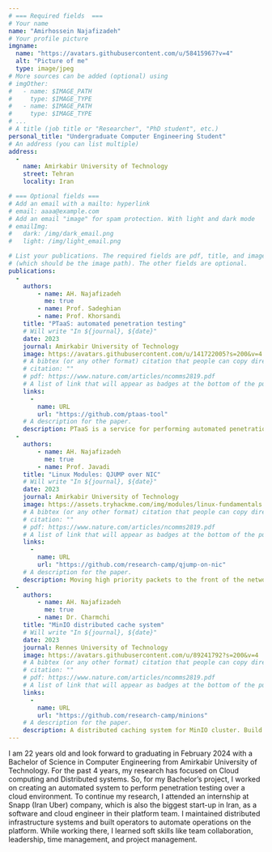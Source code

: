 ```yaml
---
# === Required fields  ===
# Your name 
name: "Amirhossein Najafizadeh"
# Your profile picture
imgname: 
  name: "https://avatars.githubusercontent.com/u/58415967?v=4"
  alt: "Picture of me"
  type: image/jpeg
# More sources can be added (optional) using 
# imgOther:
#   - name: $IMAGE_PATH
#     type: $IMAGE_TYPE
#   - name: $IMAGE_PATH
#     type: $IMAGE_TYPE
# ...
# A title (job title or "Researcher", "PhD student", etc.)
personal_title: "Undergraduate Computer Engineering Student"
# An address (you can list multiple)
address: 
  - 
    name: Amirkabir University of Technology
    street: Tehran
    locality: Iran

# === Optional fields ===
# Add an email with a mailto: hyperlink
# email: aaaa@example.com
# Add an email "image" for spam protection. With light and dark mode
# emailImg: 
#   dark: /img/dark_email.png
#   light: /img/light_email.png

# List your publications. The required fields are pdf, title, and image 
# (which should be the image path). The other fields are optional.
publications:
  - 
    authors:
        - name: AH. Najafizadeh 
          me: true
        - name: Prof. Sadeghian
        - name: Prof. Khorsandi
    title: "PTaaS: automated penetration testing"
    # Will write "In ${journal}, ${date}"
    date: 2023
    journal: Amirkabir University of Technology
    image: https://avatars.githubusercontent.com/u/141722005?s=200&v=4
    # A bibtex (or any other format) citation that people can copy directly from the website.
    # citation: ""
    # pdf: https://www.nature.com/articles/ncomms2819.pdf
    # A list of link that will appear as badges at the bottom of the publication.
    links:
      -
        name: URL
        url: "https://github.com/ptaas-tool"
    # A description for the paper.
    description: PTaaS is a service for performing automated penetration testings. It is a network security application that reduces costs of a penetration testing. Also, it provides more observability over the testing process.
  - 
    authors:
        - name: AH. Najafizadeh 
          me: true
        - name: Prof. Javadi
    title: "Linux Modules: QJUMP over NIC"
    # Will write "In ${journal}, ${date}"
    date: 2023
    journal: Amirkabir University of Technology
    image: https://assets.tryhackme.com/img/modules/linux-fundamentals.png
    # A bibtex (or any other format) citation that people can copy directly from the website.
    # citation: ""
    # pdf: https://www.nature.com/articles/ncomms2819.pdf
    # A list of link that will appear as badges at the bottom of the publication.
    links:
      -
        name: URL
        url: "https://github.com/research-camp/qjump-on-nic"
    # A description for the paper.
    description: Moving high priority packets to the front of the network interface card (aka queue jumping). Our goal is to create a kernel module to perform this approach on our local system's NIC. In this repository we present this module's code-base. In the next sections we are going to describe this module by presenting 4 steps that its taking.
  - 
    authors:
        - name: AH. Najafizadeh 
          me: true
        - name: Dr. Charmchi
    title: "MinIO distributed cache system"
    # Will write "In ${journal}, ${date}"
    date: 2023
    journal: Rennes University of Technology
    image: https://avatars.githubusercontent.com/u/89241792?s=200&v=4
    # A bibtex (or any other format) citation that people can copy directly from the website.
    # citation: ""
    # pdf: https://www.nature.com/articles/ncomms2819.pdf
    # A list of link that will appear as badges at the bottom of the publication.
    links:
      -
        name: URL
        url: "https://github.com/research-camp/minions"
    # A description for the paper.
    description: A distributed caching system for MinIO cluster. Build with Golang. By using this system, we can speed our object storage cluster operations up to 20% faster as the average.
---
```


I am 22 years old and look forward to graduating in February 2024 with a Bachelor of Science in Computer Engineering from Amirkabir University of Technology.
For the past 4 years, my research has focused on Cloud computing and Distributed systems. So, for my Bachelor’s project, I worked on creating an automated system to perform penetration testing over a cloud environment. To continue my research, I attended an internship at Snapp (Iran Uber) company, which is also the biggest start-up in Iran, as a software and cloud engineer in their platform team. I maintained distributed infrastructure systems and built operators to automate operations on the platform. While working there, I learned soft skills like team collaboration, leadership, time management, and project management.
